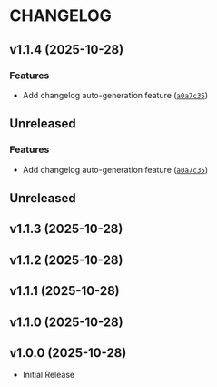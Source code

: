 # CHANGELOG

<!-- version list -->

## v1.1.4 (2025-10-28)

### Features

- Add changelog auto-generation feature
  ([`a0a7c35`](https://github.com/saddatahmad19/deepdomain/commit/a0a7c3543d173d10db529f274c74e426dd9b490c))


## Unreleased

### Features

- Add changelog auto-generation feature
  ([`a0a7c35`](https://github.com/saddatahmad19/deepdomain/commit/a0a7c3543d173d10db529f274c74e426dd9b490c))


## Unreleased


## v1.1.3 (2025-10-28)


## v1.1.2 (2025-10-28)


## v1.1.1 (2025-10-28)


## v1.1.0 (2025-10-28)


## v1.0.0 (2025-10-28)

- Initial Release
